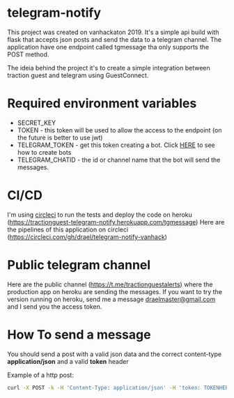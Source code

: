 # telegram-notify

This project was created on vanhackaton 2019.
It's a simple api build with flask that accepts json posts and send the data to a telegram channel.
The application have one endpoint called tgmessage tha only supports the POST method.

The ideia behind the project it's to create a simple integration between traction guest and telegram
using GuestConnect.

# Required environment variables
* SECRET_KEY
* TOKEN - this token will be used to allow the access to the endpoint (on the future is better to use jwt)
* TELEGRAM_TOKEN - get this token creating a bot. Click [HERE](https://core.telegram.org/bots) to see how to create bots
* TELEGRAM_CHATID - the id or channel name that the bot will send the messages.

# CI/CD
I'm using [circleci](https://circleci.com) to run the tests and deploy the code on heroku (https://tractionguest-telegram-notify.herokuapp.com/tgmessage)
Here are the pipelines of this application on circleci (https://circleci.com/gh/drael/telegram-notify-vanhack)

# Public telegram channel
Here are the public channel (https://t.me/tractionguestalerts) where the production app on heroku are sending the messages.
If you want to try the version running on heroku, send me a message draelmaster@gmail.com and I send you the access token.

# How To send a message
You should send a post with a valid json data and the correct content-type **application/json** and a valid **token** header

Example of a http post:

```sh
curl -X POST -k -H 'Content-Type: application/json' -H 'token: TOKENHERE' -i 'https://tractionguest-telegram-notify.herokuapp.com/tgmessage' --data '"{'\''name'\'': '\''Rafael'\'', '\''company'\'': '\''Traction Guest'\''}"'
```

